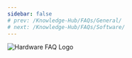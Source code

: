 ```yaml
---
sidebar: false
# prev: /Knowledge-Hub/FAQs/General/
# next: /Knowledge-Hub/FAQs/Software/
---
```


![Hardware FAQ Logo](/assets/images/faq/hardware/hardware-faq.svg)

<faq default-opened>
<template #question>
1. Can we develop our own Applications in RAK’s LoRaWAN modules?
</template>
<template #answer>

Yes, with the newly released **RAK RUI API**, it is now possible to connect specific sensors in your device. You will be able to customize your own firmware for your specific needs whether be a project or even as a hobby. Check out this [Guide](https://doc.rakwireless.com/developer-tools/developer-tools/getting-started) for more information about RAK RUI API. You can also check out this sample [Firmware Customizing](https://doc.rakwireless.com/rak7204-lora-environmental-sensor/firmware-customizing) guide on how to upload your firmware to your device.

</template>
</faq>

<faq>
<template #question>
2. What are the external interfaces in RAK5205 Wistrio LPWAN Tracker? What are the frequency bands that it supports?and how many GPIOs are there?
</template>
<template #answer>

The RAK5205 LPWAN Tracker board is built on the Semtech SX1276 chip, with the STM32L1 MCU at its core. It supports **I2C, GPIOs, UART and ADC interfaces**. The board supports all LoRaWAN frequency channels (EU433, EU868, CN470 , US915, AS920, AS923, AU915, KR920, IN865) which is easy to configure while building the firmware from the source code. The RAK5205 has 7 GPIOs labeled as **PA8, PB3, PB5, SWD*TMS, SWD* CLK, LED1_PA12 and LED2_PB4**. Checkout the [RK5205 Datasheet](/en-us/datasheet/rak5205/pin-definition.html) for a full overview of the pinout diagram.

</template>
</faq>

<faq>
<template #question>
3. What are the frequencies supported by RAK Gateways?
</template>
<template #answer>

RAK Gateways support all LoRaWAN frequency channels as shown in the list provided below:

- EU433
- CN470
- IN865
- EU868
- AU915
- US915
- AS920
- KR920
- AS923

</template>
</faq>

<faq>
<template #question>
4. Will the RAK2245 Pi Hat work with the newly released Raspberry Pi 4?
</template>
<template #answer>

Yes. We have provided a pre-compiled firmware image that you can just easily use and flash it into your Raspberry Pi 4. You can check out the [RAK2245 - Pi Hat Device Firmware Setup](/en-us/quick-start-guide/gateways/rak2245-pi-hat-edition/device-firmware-setup.html) guide on how to burn the firmware image into your Raspberry Pi device.

Note:

- Use the official **USB-C Power supply** to have a stable power supply

</template>
</faq>

<faq>
<template #question>
5. What is the range that I can achieve with LoRa?
</template>
<template #answer>

Technically, one can achieve with a range of **10-15 km** but there are a lot of factors that one should consider like placement of gateway, type of antenna used, message payload, physical obstructions and many more. In Rakwireless, we have obtained with a range of **20km** through the use of the **RAK7249 Macro Outdoor Gateway.** Checkout the [RAKwireless LoRaWAN Coverage Drive Test Document](https://downloads.rakwireless.com/en/LoRa/DIY-Gateway-RAK7249/Application-Notes/RAKwireless_LoRAWAN_Coverage_Drive_Test_Report.pdf) to learn more.

</template>
</faq>

<faq>
<template #question>
6. What is the meaning of the LED of the RAK612 LPWAN Button?
</template>
<template #answer>

Whenever the keys 1 - 4 is pressed, the corresponding basket light under each key lights up for 300ms. To enter Configuration Mode, long press Key 1 for at least 500 ms. Press Key 1 again for at least 500 ms to exit Configuration Mode.

| Mode                    | Red LED     | Green LED | Blue LED                  |
| ----------------------- | ----------- | --------- | ------------------------- |
| Configuration Mode      | Steady ON   | OFF       | OFF                       |
| Transmission Successful | ON          | OFF       | Flash Twice after Red LED |
| Transmission Fail       | Flash Twice | OFF       | OFF                       |
| USB Cable Plugged       | OFF         | ON        | OFF                       |

</template>
</faq>

<faq>
<template #question>
7. What is the average power consumption of the RAK7249 Macro Outdoor Gateway with LTE working for both 8-channel and 16-channel LoRa?
</template>
<template #answer>

- Note: To attain such test condition, settings must be followed below:
  - **GPS and Wi-Fi**: Disabled
  - **4G and LoRa**: Enabled

* **At 8-Channels Working**

  - 12V DC Power Supply-Average Power: 12 Volts x 0.32 Amperes = **8.84 Watts**
  - PoE 48V Power Supply-Average Power: 48 Volts x 0.1 Amperes = **4.8 Watts**

* **At 16-Channels Working**
  - 12V DC Power Supply-Average Power: 12 Volts x 0.46 Amperes = **5.52 Watts**
  - PoE 48V Power Supply-Average Power: 48 Volts x 0.13 Amperes = **6.24 Watts**

</template>
</faq>

<faq>
<template #question>
8. How many lora modules does RAK currently have? What are the features of each module?
</template>
<template #answer>

The following are the available modules: **RAK4200, RAK4270, RAK4600, RAK4260 and RAK811**. The features of each module are shown in the following table:
| Module Name     | RAK4200                                                                       | RAK4270                                                                                                               | RAK4600                                                                                         | RAK4260                                                                                                                                                | RAK811                                                                        |     |     |
| --------------- | ----------------------------------------------------------------------------- | --------------------------------------------------------------------------------------------------------------------- | ----------------------------------------------------------------------------------------------- | ------------------------------------------------------------------------------------------------------------------------------------------------------ | ----------------------------------------------------------------------------- | --- | --- |
| MCU             | STM32L071KB                                                                   | STM32L071KB                                                                                                           | nRF52832                                                                                        | ATSAMR34J18B                                                                                                                                           | STM32L151CBU6                                                                 |     |     |
| LoRa Chip       | SX1276                                                                        | SX1262                                                                                                                | SX1276                                                                                          | Integrated   in the ATSAMR34J18B chip                                                                                                                  | SX1276                                                                        |     |     |
| 32M TCXO        | Not supported                                                                 | Not supported                                                                                                         | Not supported                                                                                   | Supported                                                                                                                                              | Supported                                                                     |     |     |
| Support Mode    | PA_BOOST mode <br>• Receive mode                                              | •   PA_BOOST mode<br>      • Receive mode                                                                             | •   PA_BOOST mode<br>      • Receive mode                                                       | •   PA_BOOST mode<br>       • RFO_HF mode <br>     • Receive mode                                                                                      | • PA_BOOST mode <br>• RFO_HF mode <br>• Receive mode                          |     |     |
| TX Power        | **PA_BOOST**: <br>20dB max                                                    | **PA_BOOST:**         22dB max                                                                                        | **PA_BOOST:**         20dB max<br>             BT:       -20~4dB                                | **PA_BOOST:**       20dB<br>            RFO_HF mode:       14dB max                                                                                    | **PA_BOOST**: <br>20dB max <br><br>**RFO_HF mode**: <br>14dB max              |     |     |
| Frequency       | **RAK4200H**: <br>868Mhz, 915Mhz <br><br>**RAK4200L**: <br>433Mhz, 470~510Mhz | **RAK4270(H):**         IN865, EU868, AU915, US915, KR920, AS923<br> <br>           **RAK4270(L):**      EU433, CN470 | **RAK4600(H):**         IN865, EU868, AU915, US915, KR920, AS923                                | **RAK4260(H):**        IN865, EU868, AU915, US915, KR920, AS923                                                                                        | **RAK4200H**: <br>868Mhz, 915Mhz <br><br>**RAK4200L**: <br>433Mhz, 470~510Mhz |     |     |
| Form Factor     | 15 x 15.5 x 2.5 mm                                                            | 15 x 15.5 x 2.5 mm                                                                                                    | 15 x 23 x 2.5 mm                                                                                | 15x15x1.8mm                                                                                                                                            | 22x14x1.7mm                                                                   |     |     |
| I/O ports       | 2 UART ports <br>1 I2C port <br>SWD port <br>2 GPIOs                          | 2 UART   ports<br>      1 I2C port<br>       SWD port<br>       4 GPIOs                                               | 2 UART   ports<br>       1 I2C port<br>       1 SWD port<br>       1 NFC port <br>      2 GPIOs | 2 UART   ports <br>      1 I2C port <br>      1 SWD port<br>       1 SPI port  <br>     1 USB port <br>      3 ADCs<br>       3 GPIOs <br>      2 PTCs | 2 UART ports <br>1 I2C ports <br>6 ADCs <br>8 GPIOs                           |     |     |
| Receive Current | **LoRa Receive**: <br>15mA                                                    | **LoRa   Receive:**       15mA                                                                                        | **LoRa   Receive:**       17mA  <br>           **BT Receive:**       11.5mA                     | **LoRa   Receive:**       13.6mA                                                                                                                       | **LoRa Receive**: <br>16mA                                                    |     |     |
| Tx current      | **LoRa PA_BOOST**: <br>124mA                                                  | **LoRa   PA_BOOST:**       124mA                                                                                      | **LoRa   PA_BOOST&BT sleep:**       125mA   <br> <br>         **BT tx&LoRa sleep:**       9mA   | **PA_BOOST@20dB:**         126mA<br> <br>            **RFO@14dB:**       33mA                                                                          | **PA_BOOST@20dB**: <br>126mA <br><br>**RFO@14dB**: <br>33mA                   |     |     |
| Sleep Current   | 1.5uA                                                                         | 1.5uA                                                                                                                 | 2.0uA                                                                                           | 860nA                                                                                                                                                  | 10uA                                                                          |     |     |
| Supply Voltage  | 2.0 - 3.6V                                                                    | 2.0 - 3.6V                                                                                                            | 2.0 - 3.6V                                                                                      | 1.8V - 3.6V                                                                                                                                            | 3V - 3.45V                                                                    |     |     |
| RF port         | •LoRa with Ipex <br> •Stamp pinout without Ipex                               | •LoRa with Ipex <br> •Stamp pinout without Ipex                                                                       | •LoRa   with Ipex      <br> •BT with Ipex                                                       | Stamp pinout without Ipex                                                                                                                              | Stamp pinout without Ipex                                                     |     |     |
| Pin Count       | 20                                                                            | 20                                                                                                                    | 42                                                                                              | 36                                                                                                                                                     | 34                                                                            |     |     |
| Program Tool    | J-link                                                                        | J-link                                                                                                                | J-link                                                                                          | J-link                                                                                                                                                 | UART                                                                          |     |     |
</template>
</faq>

<faq>
<template #question>
9. What is the difference between all Raspberry Pi based LPWAN Gateways that RAK currently offers?
</template>
<template #answer>

Currently, RAKwireless offers 4 Raspberry Pi Based LoRaWAN Gateways namely RAK7246G, RAK7246, RAK7243 and RAK7244.

|                        | RAK7246                     | RAK7246G                    | RAK7243                         | RAK7244                         |
| ---------------------- | --------------------------- | --------------------------- | ------------------------------- | ------------------------------- |
| Platform               | Raspberry Pi Zero W         | Raspberry Pi Zero W         | Raspberry Pi 3B+                | Raspberry Pi 4                  |
| LoRa Concentrator Chip | SX1308                      | SX1308                      | SX1301                          | SX1301                          |
| Tx Power               | 20dbm                       | 20dbm                       | 27dBm                           | 27dBm                           |
| Rx Sensitivity         | -139dbm @ SF12 at 125kHz    | -139dbm @ SF12 at 125kHz    | -139dbm @ SF12 at 125kHz        | -139dbm @ SF12 at 125kHz        |
| GPS                    | N/A                         | Ublox MAX-7Q                | Ublox MAX-7Q                    | Ublox MAX-7Q                    |
| Enclosure              | Acrylic                     | Acrylic                     | Metal                           | Metal                           |
| Cost                   | \$99                        | \$114                       | \$199                           | \$212                           |
| Target Use Case        | Development Platform in Lab | Development Platform in Lab | Development and Real Deployment | Development and Real Deployment |

</template>
</faq>


<faq>
<template #question>
10. What is the difference between all antennas that RAK currently offers?
</template>
<template #answer>

The following is a comparison between the antennas available in our store:

| Antenna Model              | 905000 / 905001     | RAKARG15           | RAKARJ14           | RAKARJ15           | RAKARJ16           | RAKARJ17           | RAKARJ18               | RAKARJ19               |
| -------------------------- | ------------------- | ------------------ | ------------------ | ------------------ | ------------------ | ------------------ | ---------------------- | ---------------------- |
| Frequency Range            | 858MHz ~ 878MHz     | 900MHz ~ 930MHz    | 902MHz ~ 928MHz    | 863MHz ~ 870MHz    | 902MHz ~ 928MHz    | 863MHz ~ 870MHz    | 900MHz ~ 930MHz        | 853MHz ~ 883MHz        |
| Peak Gain                  | 8.0dBi              | 8.0dBi             | 2.3dBi             | 2.8dBi             | 2.3dBi             | 2.8dBi             | 1.2dBi                 | 2.3dBi                 |
| VSWR                       | ≤ 1.5               | ≤ 1.5              | ≤ 1.5              | ≤ 1.3              | ≤ 1.5              | ≤ 1.3              | ≤ 2.0                  | ≤ 2.0                  |
| Efficiency                 | ≤ 69%               | ≤ 65%              | > 80%              | > 80%              | > 80%              | > 80%              | N/A                    | N/A                    |
| Feed Impedance             | 50Ω                 | 50Ω                | 50Ω                | 50Ω                | 50Ω                | 50Ω                | 50Ω                    | 50Ω                    |
| Polarization               | Vertical            | Vertical           | Vertical           | Vertical           | Vertical           | Vertical           | Vertical               | Vertical               |
| Cover Material (Color)     | Fiberglass (White)  | Fiberglass (White) | Plastic (White)    | Plastic (White)    | Plastic (Black)    | Plastic (Black)    | Plastic (Black)        | Plastic (Black)        |
| Connector Type             | N-type Male         | N-type Male        | RP-SMA             | RP-SMA             | RP-SMA             | RP-SMA             | RP-SMA                 | RP-SMA                 |
| Dimension (mm)             | Փ 25.0mm x 1300.0mm | Փ 25.0mm x 900.0mm | Փ 13.0mm x 198.0mm | Փ 13.0mm x 198.0mm | Փ 13.0mm x 198.0mm | Փ 13.0mm x 198.0mm | Փ 8.2-10.0mm x 142.0mm | Փ 8.2-10.0mm x 142.0mm |
| Operation Temperature (°C) | Vertical            | Vertical           | Vertical           | Vertical           | Vertical           | Vertical           | Vertical               | Vertical               |
| Humidity Range             | Vertical            | Vertical           | Vertical           | Vertical           | Vertical           | Vertical           | Vertical               | Vertical               |


</template>
</faq>

<faq>
<template #question>
10. Do all RAK gateways have GPS? Is it necessary at all?
</template>
<template #answer>

Yes, except for RAK7258 WisGate Edge Lite, which is an indoor gateway. All gateways have either a built-in GPS or have an input to use an external one. The GPS is mandatory for Class B, so that the beacons are all synchronized and to use multicasting as well.


</template>
</faq>

<faq>
<template #question>
11. How to factory reset the gateway? 
</template>
<template #answer>

- For WisGate Edge Gateways:
    
    - There are two ways to do a factory reset. One is from the Web UI: go to System > Backup/Flash Firmware > Perform reset. The second option is the reset button of the gateway itself by holding it for 10+ seconds.

- For WisGate Developer Gateways:
  
    - Reflash the firmware image on the SD card. On how to do so, refer to the documentation for the product in question.

</template>
</faq>



